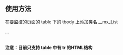 ## 使用方法 ##

  在要监控的页面的 table 下的 tbody 上添加类名 __mx_List

  <table>
    <tbody class="__mx_List">
      ...
    </tbody>
  </table>

**注意：目前只支持 table 中有 tr 的HTML结构**
